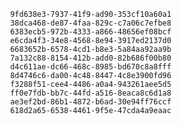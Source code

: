 
                9fd638e3-7937-41f9-ad90-353cf10a60a1
                38dca468-de87-4faa-829c-c7a06c7efbe8
                6383ecb5-972b-4333-a866-48656ef08bcf
                e6cda4f3-34e8-4568-8e94-3917ed2137d0
                6683652b-6578-4cd1-b8e3-5a84aa92aa9b
                7a132c88-8154-412b-add0-82b686f00b80
                d4c611ae-dc66-468c-8985-bd670c8a8fff
                8d4746c6-da00-4c48-8447-4c8e3900fd96
                f3288f51-cee4-4486-a0a4-943261aee5d5
                ff0e7fdb-bb7c-44fd-a516-8eaca8c6d1a8
                ae3ef2bd-86b1-4872-b6ad-30e94ff76ccf
                618d2a65-6538-4461-9f5e-47cda4a9eaac
                